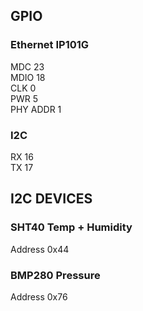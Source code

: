 ## GPIO
### Ethernet IP101G
MDC 23  
MDIO 18  
CLK 0  
PWR 5  
PHY ADDR 1  
### I2C
RX 16  
TX 17  
## I2C DEVICES
### SHT40 Temp + Humidity
Address 0x44  
### BMP280 Pressure
Address 0x76  

